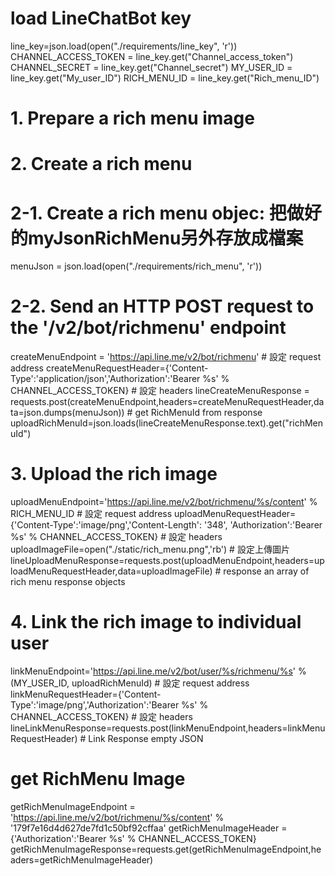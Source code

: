 # load LineChatBot key
line_key=json.load(open("./requirements/line_key", 'r'))
CHANNEL_ACCESS_TOKEN = line_key.get("Channel_access_token")
CHANNEL_SECRET = line_key.get("Channel_secret")
MY_USER_ID = line_key.get("My_user_ID")
RICH_MENU_ID = line_key.get("Rich_menu_ID")

# 1. Prepare a rich menu image

# 2. Create a rich menu
# 2-1. Create a rich menu objec: 把做好的myJsonRichMenu另外存放成檔案
menuJson = json.load(open("./requirements/rich_menu", 'r'))
# 2-2. Send an HTTP POST request to the '/v2/bot/richmenu' endpoint
createMenuEndpoint = 'https://api.line.me/v2/bot/richmenu' # 設定 request address
createMenuRequestHeader={'Content-Type':'application/json','Authorization':'Bearer %s' % CHANNEL_ACCESS_TOKEN} # 設定 headers
lineCreateMenuResponse = requests.post(createMenuEndpoint,headers=createMenuRequestHeader,data=json.dumps(menuJson)) # get RichMenuId from response
uploadRichMenuId=json.loads(lineCreateMenuResponse.text).get("richMenuId")

# 3. Upload the rich image
uploadMenuEndpoint='https://api.line.me/v2/bot/richmenu/%s/content' % RICH_MENU_ID # 設定 request address
uploadMenuRequestHeader={'Content-Type':'image/png','Content-Length': '348', 'Authorization':'Bearer %s' % CHANNEL_ACCESS_TOKEN} # 設定 headers
uploadImageFile=open("./static/rich_menu.png",'rb') # 設定上傳圖片
lineUploadMenuResponse=requests.post(uploadMenuEndpoint,headers=uploadMenuRequestHeader,data=uploadImageFile) # response an array of rich menu response objects

# 4. Link the rich image to individual user
linkMenuEndpoint='https://api.line.me/v2/bot/user/%s/richmenu/%s' % (MY_USER_ID, uploadRichMenuId) # 設定 request address
linkMenuRequestHeader={'Content-Type':'image/png','Authorization':'Bearer %s' % CHANNEL_ACCESS_TOKEN} # 設定 headers
lineLinkMenuResponse=requests.post(linkMenuEndpoint,headers=linkMenuRequestHeader) # Link Response empty JSON

# get RichMenu Image
getRichMenuImageEndpoint = 'https://api.line.me/v2/bot/richmenu/%s/content' % '179f7e16d4d627de7fd1c50bf92cffaa'
getRichMenuImageHeader = {'Authorization':'Bearer %s' % CHANNEL_ACCESS_TOKEN}
getRichMenuImageResponse=requests.get(getRichMenuImageEndpoint,headers=getRichMenuImageHeader)

